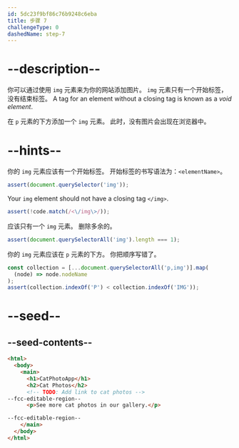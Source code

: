 ```yaml
---
id: 5dc23f9bf86c76b9248c6eba
title: 步骤 7
challengeType: 0
dashedName: step-7
---
```


# --description--

你可以通过使用 `img` 元素来为你的网站添加图片。 `img` 元素只有一个开始标签，没有结束标签。 A tag for an element without a closing tag is known as a <dfn>void element</dfn>.

在 `p` 元素的下方添加一个 `img` 元素。 此时，没有图片会出现在浏览器中。

# --hints--

你的 `img` 元素应该有一个开始标签。 开始标签的书写语法为：`<elementName>`。

```js
assert(document.querySelector('img'));
```

Your `img` element should not have a closing tag `</img>`.

```js
assert(!code.match(/<\/img\>/));
```

应该只有一个 `img` 元素。 删除多余的。

```js
assert(document.querySelectorAll('img').length === 1);
```

你的 `img` 元素应该在 `p` 元素的下方。 你把顺序写错了。

```js
const collection = [...document.querySelectorAll('p,img')].map(
  (node) => node.nodeName
);
assert(collection.indexOf('P') < collection.indexOf('IMG'));
```

# --seed--

## --seed-contents--

```html
<html>
  <body>
    <main>
      <h1>CatPhotoApp</h1>
      <h2>Cat Photos</h2>
      <!-- TODO: Add link to cat photos -->
--fcc-editable-region--
      <p>See more cat photos in our gallery.</p>

--fcc-editable-region--
    </main>
  </body>
</html>
```

